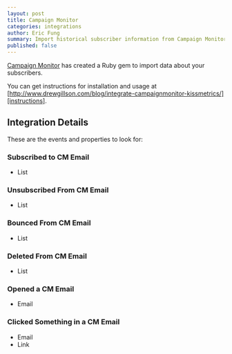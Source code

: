 ```yaml
---
layout: post
title: Campaign Monitor
categories: integrations
author: Eric Fung
summary: Import historical subscriber information from Campaign Monitor into KISSmetrics.
published: false
---
```

[Campaign Monitor][campaign-monitor] has created a Ruby gem to import data about your subscribers.

You can get instructions for installation and usage at [http://www.drewgillson.com/blog/integrate-campaignmonitor-kissmetrics/][instructions].

## Integration Details

These are the events and properties to look for:

### Subscribed to CM Email

* List

### Unsubscribed From CM Email

* List

### Bounced From CM Email

* List

### Deleted From CM Email

* List

### Opened a CM Email

* Email

### Clicked Something in a CM Email

* Email
* Link


[campaign-monitor]: http://www.campaignmonitor.com/integrations/kissmetrics-ruby-gem
[instructions]: http://www.drewgillson.com/blog/integrate-campaignmonitor-kissmetrics/
